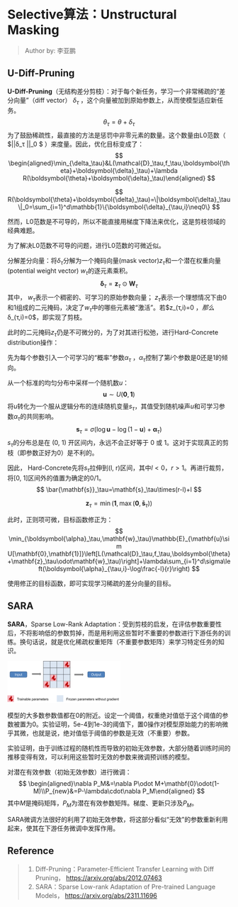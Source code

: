 <!--Copyright © ZOMI 适用于[License](https://github.com/Infrasys-AI/AIInfra)版权许可-->

# Selective算法：Unstructural Masking

> Author by: 李亚鹏

## U-Diff-Pruning

**U-Diff-Pruning**（无结构差分剪枝）：对于每个新任务，学习一个非常稀疏的“差分向量”（diff vector） $δ_τ$ ，这个向量被加到原始参数上，从而使模型适应新任务。
$$
\theta_\tau=\theta+\delta_\tau
$$
为了鼓励稀疏性，最直接的方法是惩罚中非零元素的数量。这个数量由L0范数（ $||δ_τ ||_0 $ ）来度量。因此，优化目标变成了：
$$
\begin{aligned}\min_{\delta_\tau}&L(\mathcal{D}_\tau,f_\tau,\boldsymbol{\theta}+\boldsymbol{\delta}_\tau)+\lambda R(\boldsymbol{\theta}+\boldsymbol{\delta}_\tau)\end{aligned}
$$

$$
R(\boldsymbol{\theta}+\boldsymbol{\delta}_\tau)=\|\boldsymbol{\delta}_\tau\|_0=\sum_{i=1}^d\mathbb{1}\{\boldsymbol{\delta}_{\tau,i}\neq0\}
$$

然而，L0范数是不可导的，所以不能直接用梯度下降法来优化，这是剪枝领域的经典难题。

为了解决L0范数不可导的问题，进行L0范数的可微近似。 

分解差分向量：将$δ_τ$分解为一个掩码向量(mask vector)$z_τ$和一个潜在权重向量 (potential weight vector) $w_τ$的逐元素乘积。
$$
\boldsymbol{\delta}_\tau=\mathbf{z}_\tau\odot\mathbf{W}_\tau
$$
其中， $w_τ$表示一个稠密的、可学习的原始参数向量； $z_τ$表示一个理想情况下由0和1组成的二元掩码，决定了$w_τ$中的哪些元素被“激活”。若$z_(τ,i)=0 $，那么$δ_(τ,i)=0$，即实现了剪枝。

此时的二元掩码$z_τ$仍是不可微分的，为了对其进行松弛，进行Hard-Concrete distribution操作：

先为每个参数引入一个可学习的“概率”参数$α_τ$ ，$α_τ$控制了第$i$个参数是0还是1的倾向。

从一个标准的均匀分布中采样一个随机数$u$：
$$
\mathbf{u}\sim U(\mathbf{0},\mathbf{1})
$$
将$u$转化为一个服从逻辑分布的连续随机变量$s_τ$，其值受到随机噪声$u$和可学习参数$α_τ$的共同影响。
$$
\mathbf{s}_\tau=\sigma\left(\log\mathbf{u}-\log(1-\mathbf{u})+\boldsymbol{\alpha}_\tau\right)
$$
$s_τ$的分布总是在 (0, 1) 开区间内，永远不会正好等于 0 或 1。这对于实现真正的剪枝（即参数正好为0）是不利的。

因此， Hard-Concrete先将$s_τ$拉伸到(l, r)区间，其中$l<0$，$r>1$。再进行裁剪，将[0, 1]区间外的值置为确定的0/1。
$$
\bar{\mathbf{s}}_\tau=\mathbf{s}_\tau\times(r-l)+l
$$

$$
\mathbf{z}_\tau=\min(\mathbf{1},\max(\mathbf{0},\mathbf{\bar{s}}_\tau))
$$

此时，正则项可微，目标函数修正为：
$$
\min_{\boldsymbol{\alpha}_\tau,\mathbf{w}_\tau}\mathbb{E}_{\mathbf{u}\sim U[\mathbf{0},\mathbf{1}]}\left[L(\mathcal{D}_\tau,f_\tau,\boldsymbol{\theta}+\mathbf{z}_\tau\odot\mathbf{w}_\tau)\right]+\lambda\sum_{i=1}^d\sigma\left(\boldsymbol{\alpha}_{\tau,i}-\log\frac{-l}{r}\right)
$$

使用修正的目标函数，即可实现学习稀疏的差分向量的目标。

## SARA

**SARA**，Sparse Low-Rank Adaptation：受到剪枝的启发，在评估参数重要性后，不将影响低的参数剪掉，而是用利用这些暂时不重要的参数进行下游任务的训练。换句话说，就是优化稀疏权重矩阵（不重要参数矩阵）来学习特定任务的知识。

<img src="images\06Selective算法：Unstructural Masking01.png" style="zoom: 25%;" />

模型的大多数参数值都在0的附近。设定一个阈值，权重绝对值低于这个阈值的参数被置为0。实验证明，5e-4到1e-3的阈值下，置0操作对模型原始能力的影响微乎其微，也就是说，绝对值低于阈值的参数是无效（不重要）参数。

实验证明，由于训练过程的随机性而导致的初始无效参数，大部分随着训练时间的推移变得有效，可以利用这些暂时无效的参数来微调预训练的模型。

对潜在有效参数（初始无效参数）进行微调：
$$
\begin{aligned}\nabla P_M&=\nabla P\odot M+\mathbf{0}\odot(1-M)\\P_{new}&=P-\lambda\cdot\nabla P_M\end{aligned}
$$
其中$M$是掩码矩阵，$P_M$为潜在有效参数矩阵。梯度、更新只涉及$P_M$。

SARA微调方法很好的利用了初始无效参数，将这部分看似“无效”的参数重新利用起来，使其在下游任务微调中发挥作用。

## Reference

> 1. Diff-Pruning：Parameter-Efficient Transfer Learning with Diff Pruning， https://arxiv.org/abs/2012.07463
> 2. SARA：Sparse Low-rank Adaptation of Pre-trained Language Models， https://arxiv.org/abs/2311.11696
